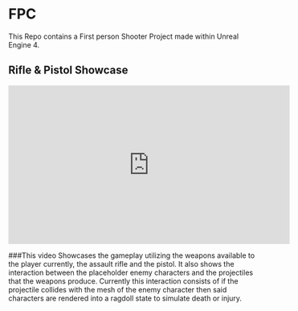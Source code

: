 # FPC
This Repo contains a First person Shooter Project made within Unreal Engine 4.

## Rifle & Pistol Showcase
<p align="center">
<iframe width="560" height="315" src="https://www.youtube.com/embed/lCWXKT611MM" title="YouTube video player" frameborder="0" allow="accelerometer; autoplay; clipboard-write; encrypted-media; gyroscope; picture-in-picture" allowfullscreen></iframe>
</p>

###This video Showcases the gameplay utilizing the weapons available to the player currently, the assault rifle and the pistol. It also shows the interaction between the placeholder enemy characters and the projectiles that the weapons produce. Currently this interaction consists of if the projectile collides with the mesh of the enemy character then said characters are rendered into a ragdoll state to simulate death or injury.
